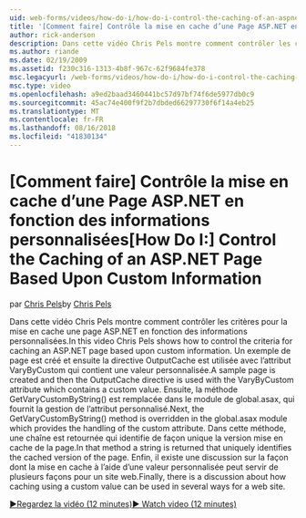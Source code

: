 ```yaml
---
uid: web-forms/videos/how-do-i/how-do-i-control-the-caching-of-an-aspnet-page-based-upon-custom-information
title: '[Comment faire] Contrôle la mise en cache d’une Page ASP.NET en fonction des informations personnalisées | Microsoft Docs'
author: rick-anderson
description: Dans cette vidéo Chris Pels montre comment contrôler les critères pour la mise en cache une page ASP.NET en fonction des informations personnalisées. Un exemple de page est créée et ensuite l’o...
ms.author: riande
ms.date: 02/19/2009
ms.assetid: f230c316-1313-4b8f-967c-62f9684fe378
msc.legacyurl: /web-forms/videos/how-do-i/how-do-i-control-the-caching-of-an-aspnet-page-based-upon-custom-information
msc.type: video
ms.openlocfilehash: a9ed2baad3460441bc57d97bf74f6de5977db0c9
ms.sourcegitcommit: 45ac74e400f9f2b7dbded66297730f6f14a4eb25
ms.translationtype: MT
ms.contentlocale: fr-FR
ms.lasthandoff: 08/16/2018
ms.locfileid: "41830134"
---
```

<a name="how-do-i-control-the-caching-of-an-aspnet-page-based-upon-custom-information"></a><span data-ttu-id="9b008-104">[Comment faire] Contrôle la mise en cache d’une Page ASP.NET en fonction des informations personnalisées</span><span class="sxs-lookup"><span data-stu-id="9b008-104">[How Do I:] Control the Caching of an ASP.NET Page Based Upon Custom Information</span></span>
====================
<span data-ttu-id="9b008-105">par [Chris Pels](https://twitter.com/chrispels)</span><span class="sxs-lookup"><span data-stu-id="9b008-105">by [Chris Pels](https://twitter.com/chrispels)</span></span>

<span data-ttu-id="9b008-106">Dans cette vidéo Chris Pels montre comment contrôler les critères pour la mise en cache une page ASP.NET en fonction des informations personnalisées.</span><span class="sxs-lookup"><span data-stu-id="9b008-106">In this video Chris Pels shows how to control the criteria for caching an ASP.NET page based upon custom information.</span></span> <span data-ttu-id="9b008-107">Un exemple de page est créé et ensuite la directive OutputCache est utilisée avec l’attribut VaryByCustom qui contient une valeur personnalisée.</span><span class="sxs-lookup"><span data-stu-id="9b008-107">A sample page is created and then the OutputCache directive is used with the VaryByCustom attribute which contains a custom value.</span></span> <span data-ttu-id="9b008-108">Ensuite, la méthode GetVaryCustomByString() est remplacée dans le module de global.asax, qui fournit la gestion de l’attribut personnalisé.</span><span class="sxs-lookup"><span data-stu-id="9b008-108">Next, the GetVaryCustomByString() method is overridden in the global.asax module which provides the handling of the custom attribute.</span></span> <span data-ttu-id="9b008-109">Dans cette méthode, une chaîne est retournée qui identifie de façon unique la version mise en cache de la page.</span><span class="sxs-lookup"><span data-stu-id="9b008-109">In that method a string is returned that uniquely identifies the cached version of the page.</span></span> <span data-ttu-id="9b008-110">Enfin, il existe une discussion sur la façon dont la mise en cache à l’aide d’une valeur personnalisée peut servir de plusieurs façons pour un site web.</span><span class="sxs-lookup"><span data-stu-id="9b008-110">Finally, there is a discussion about how caching using a custom value can be used in several ways for a web site.</span></span>

[<span data-ttu-id="9b008-111">&#9654;Regardez la vidéo (12 minutes)</span><span class="sxs-lookup"><span data-stu-id="9b008-111">&#9654; Watch video (12 minutes)</span></span>](https://channel9.msdn.com/Blogs/ASP-NET-Site-Videos/how-do-i-control-the-caching-of-an-aspnet-page-based-upon-custom-information)
